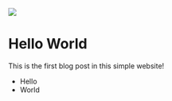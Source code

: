 ![](https://picsum.photos/800/250)

# Hello World

This is the first blog post in this simple website!

- Hello
- World
